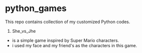 # python_games
This repo contains collection of my customized Python codes.

1. She_vs_Jhe
  - is a simple game inspired by Super Mario characters. 
  - i used my face and my friend's as the characters in this game. 

